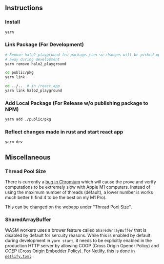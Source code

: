 ## Instructions

### Install

```bash
yarn
```

### Link Package (For Development)

```bash
# Remove halo2_playground fro package.json so changes will be picked up right
# away during development
yarn remove halo2_playground

cd public/pkg
yarn link

cd ../..  # in /react_app
yarn link halo2_playground
```

### Add Local Package (For Release w/o publishing package to NPM)

```bash
yarn add ./public/pkg
```

### Reflect changes made in rust and start react app

```bash
yarn dev
```

## Miscellaneous

### Thread Pool Size

There is currently a [bug in Chromium](https://bugs.chromium.org/p/chromium/issues/detail?id=1228686&q=reporter%3Arreverser%40google.com&can=1) which will cause the prove and verify computations to be extremely slow with Apple M1 computers. Instead of using the maximum number of threads (default), a lower number is works much better (I find 4 to be the best on my M1 Pro).

This can be changed on the webapp under "Thread Pool Size".

### SharedArrayBuffer

WASM workers uses a brower feature called `SharedArrayBuffer` that is disabled by default for sercuity reasons. While this is enabled by default during development in `yarn start`, it needs to be explicitly enabled in the production HTTP server by allowing COOP (Cross Origin Opener Policy) and COEP (Cross Origin Embedder Policy). For Netlify, this is done in [`netlify.toml`](./netlify.toml).
